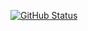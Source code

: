 
[![GitHub Status](https://github-readme-stats.vercel.app/api?username=arshiamidos&&show_icons=true&theme=tokyonight)](https://arshiamidos.github.io)
